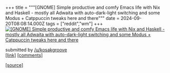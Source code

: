 +++
title = """[GNOME] Simple productive and comfy Emacs life with Nix and Haskell - mostly all Adwaita with auto-dark-light switching and some Modus + Catppuccin tweaks here and there"""
date = 2024-09-20T08:08:14.000Z
tags = ["reddit","wm"]
+++
[![[GNOME] Simple productive and comfy Emacs life with Nix and Haskell - mostly all Adwaita with auto-dark-light switching and some Modus + Catppuccin tweaks here and there](https://preview.redd.it/7f6sjizf9xpd1.png?width=640&crop=smart&auto=webp&s=a398e73d74e140c366b5993e2fc8b554e989af69 "[GNOME] Simple productive and comfy Emacs life with Nix and Haskell - mostly all Adwaita with auto-dark-light switching and some Modus + Catppuccin tweaks here and there")](https://www.reddit.com/r/unixporn/comments/1fl6wm6/gnome_simple_productive_and_comfy_emacs_life_with/)

submitted by [/u/kosakgroove](https://www.reddit.com/user/kosakgroove)  
[\[link\]](https://i.redd.it/7f6sjizf9xpd1.png) [\[comments\]](https://www.reddit.com/r/unixporn/comments/1fl6wm6/gnome_simple_productive_and_comfy_emacs_life_with/)

[[source]](https://www.reddit.com/r/unixporn/comments/1fl6wm6/gnome_simple_productive_and_comfy_emacs_life_with/)
